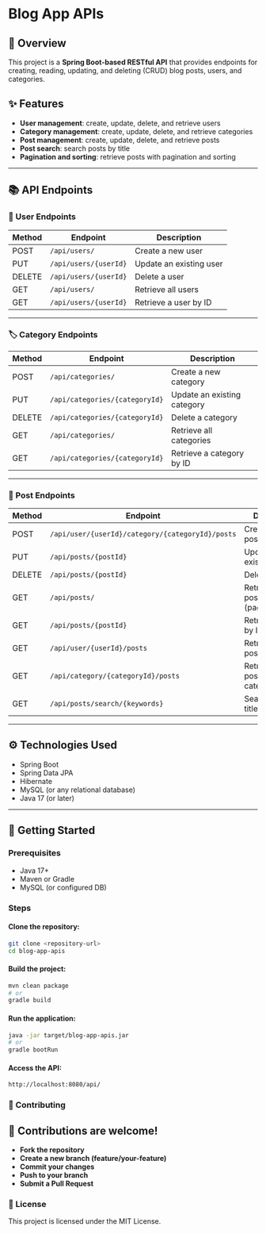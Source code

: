 # Blog App APIs

## 📌 Overview
This project is a **Spring Boot-based RESTful API** that provides endpoints for creating, reading, updating, and deleting (CRUD) blog posts, users, and categories.

## ✨ Features
- **User management**: create, update, delete, and retrieve users  
- **Category management**: create, update, delete, and retrieve categories  
- **Post management**: create, update, delete, and retrieve posts  
- **Post search**: search posts by title  
- **Pagination and sorting**: retrieve posts with pagination and sorting  

---

## 📚 API Endpoints

### 👤 User Endpoints
| Method | Endpoint              | Description             |
|--------|-----------------------|-------------------------|
| POST   | `/api/users/`         | Create a new user       |
| PUT    | `/api/users/{userId}` | Update an existing user |
| DELETE | `/api/users/{userId}` | Delete a user           |
| GET    | `/api/users/`         | Retrieve all users      |
| GET    | `/api/users/{userId}` | Retrieve a user by ID   |

---

### 🏷️ Category Endpoints
| Method | Endpoint                       | Description                  |
|--------|--------------------------------|------------------------------|
| POST   | `/api/categories/`             | Create a new category        |
| PUT    | `/api/categories/{categoryId}` | Update an existing category  |
| DELETE | `/api/categories/{categoryId}` | Delete a category            |
| GET    | `/api/categories/`             | Retrieve all categories      |
| GET    | `/api/categories/{categoryId}` | Retrieve a category by ID    |

---

### 📝 Post Endpoints
| Method | Endpoint                                              | Description                          |
|--------|-------------------------------------------------------|--------------------------------------|
| POST   | `/api/user/{userId}/category/{categoryId}/posts`      | Create a new post                    |
| PUT    | `/api/posts/{postId}`                                 | Update an existing post              |
| DELETE | `/api/posts/{postId}`                                 | Delete a post                        |
| GET    | `/api/posts/`                                         | Retrieve all posts (pagination/sort) |
| GET    | `/api/posts/{postId}`                                 | Retrieve a post by ID                |
| GET    | `/api/user/{userId}/posts`                            | Retrieve all posts by a user         |
| GET    | `/api/category/{categoryId}/posts`                    | Retrieve all posts by a category     |
| GET    | `/api/posts/search/{keywords}`                        | Search posts by title                |

---

## ⚙️ Technologies Used
- Spring Boot  
- Spring Data JPA  
- Hibernate  
- MySQL (or any relational database)  
- Java 17 (or later)  

---

## 🚀 Getting Started

### Prerequisites
- Java 17+  
- Maven or Gradle  
- MySQL (or configured DB)  

### Steps

#### Clone the repository:
```bash
git clone <repository-url>
cd blog-app-apis
```

#### Build the project:
```bash
mvn clean package
# or
gradle build
```

#### Run the application:
```bash
java -jar target/blog-app-apis.jar
# or
gradle bootRun
```

#### Access the API:
```bash
http://localhost:8080/api/
```

### 🤝 Contributing

## 🚀 Contributions are welcome!

- **Fork the repository**
- **Create a new branch (feature/your-feature)**
- **Commit your changes**
- **Push to your branch**
- **Submit a Pull Request**

### 📜 License
This project is licensed under the MIT License.
